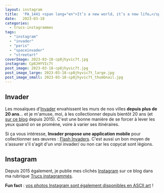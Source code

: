 ```yaml
---
layout: instagram
title:  'PA_1441 <span lang="en">It’s a new world, it’s a new life…</span> #SpaceInvader #Invaders #Streetart #Paris'
date:   2023-03-18
categories: 
  - trucs-instagrammes
tags: 
  - "instagram"
  - "invader"
  - "paris"
  - "spaceinvader"
  - "streetart"
coverImage: 2023-03-18-cp8jhyvic7t.jpg
instagram: Cp8JHYVIc7t
post_image: 2023-03-18-cp8jhyvic7t.jpg
post_image_large: 2023-03-18-cp8jhyvic7t_large.jpg
post_image_small: 2023-03-18-cp8jhyvic7t_thumbnail.jpg
---
```


## Invader

Les mosaïques d'[Invader](https://fr.wikipedia.org/wiki/Invader_%28artiste%29) envahissent les murs de nos villes **depuis plus de 20 ans**... et je m'amuse, moi, à les collectionner depuis bientôt 20 ans (et [sur ce blog](/tag/spaceinvader/) depuis 2015). C'est une bonne manière de se forcer à lever les yeux quand on se promène, voire à varier ses itinéraires.

Si ça vous intéresse, **Invader propose une application mobile** pour collectionner ses œuvres : [Flash Invaders](http://www.space-invaders.com/flashinvaders/). C'est aussi un bon moyen de s'assurer s'il s'agit d'un _vrai_ invader/ ou non car les copycat sont légions.

## Instagram

Depuis 2015 également, je publie mes clichés [Instagram](https://www.instagram.com/zemoko/) sur ce blog dans ma rubrique [Trucs instagrammés](/category/trucs-pris-en-photos/trucs-instagrammes/).

**Fun fact** : [vos photos Instagram sont également disponibles en ASCII art](/2016/01/le-saviez-tu-instagram-en-ascii-art/) !